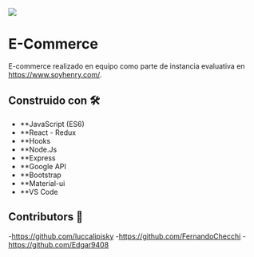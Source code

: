 <p align='left'>
    <img src='https://i.postimg.cc/qvqCzt3R/logosixbeer.png' </img>
</p>

# E-Commerce
E-commerce realizado en equipo como parte de instancia evaluativa en https://www.soyhenry.com/.

## Construido con 🛠️
* **JavaScript (ES6)
* **React - Redux
* **Hooks
* **Node.Js
* **Express
* **Google API
* **Bootstrap
* **Material-ui
* **VS Code

## Contributors 🚀

-https://github.com/luccalipisky
-https://github.com/FernandoChecchi
-https://github.com/Edgar9408


